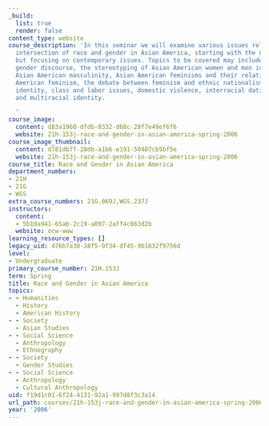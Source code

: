 ```yaml
---
_build:
  list: true
  render: false
content_type: website
course_description: 'In this seminar we will examine various issues related to the
  intersection of race and gender in Asian America, starting with the nineteenth century,
  but focusing on contemporary issues. Topics to be covered may include racial and
  gender discourse, the stereotyping of Asian American women and men in the media,
  Asian American masculinity, Asian American feminisms and their relation to mainstream
  American feminism, the debate between feminism and ethnic nationalism, gay and lesbian
  identity, class and labor issues, domestic violence, interracial dating and marriage,
  and multiracial identity.

  '
course_image:
  content: d83a1960-dfdb-0332-d68c-28f7e49ef6f6
  website: 21h-153j-race-and-gender-in-asian-america-spring-2006
course_image_thumbnail:
  content: d781db7f-28db-a1b6-e191-50407cb5bf5e
  website: 21h-153j-race-and-gender-in-asian-america-spring-2006
course_title: Race and Gender in Asian America
department_numbers:
- 21H
- 21G
- WGS
extra_course_numbers: 21G.069J,WGS.237J
instructors:
  content:
  - 5b10a941-65ab-2c19-a097-2aff4c663d2b
  website: ocw-www
learning_resource_types: []
legacy_uid: 476b7a38-38f5-9f34-df45-9b1632f9756d
level:
- Undergraduate
primary_course_number: 21H.153J
term: Spring
title: Race and Gender in Asian America
topics:
- - Humanities
  - History
  - American History
- - Society
  - Asian Studies
- - Social Science
  - Anthropology
  - Ethnography
- - Society
  - Gender Studies
- - Social Science
  - Anthropology
  - Cultural Anthropology
uid: f19d1c01-6f24-4131-92a1-997d8f3c3a14
url_path: courses/21h-153j-race-and-gender-in-asian-america-spring-2006
year: '2006'
---
```

